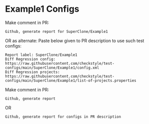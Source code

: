 # Example1 Configs
Make comment in PR:
```
Github, generate report for SuperClone/Example1
```
OR as alternate:
Paste below given to PR description to use such test configs:
```
Report label: SuperClone/Example1
Diff Regression config: https://raw.githubusercontent.com/checkstyle/test-configs/main/SuperClone/Example1/config.xml
Diff Regression projects: https://raw.githubusercontent.com/checkstyle/test-configs/main/SuperClone/Example1/list-of-projects.properties
```
Make comment in PR:
```
Github, generate report
```
OR
```
Github, generate report for configs in PR description
```
